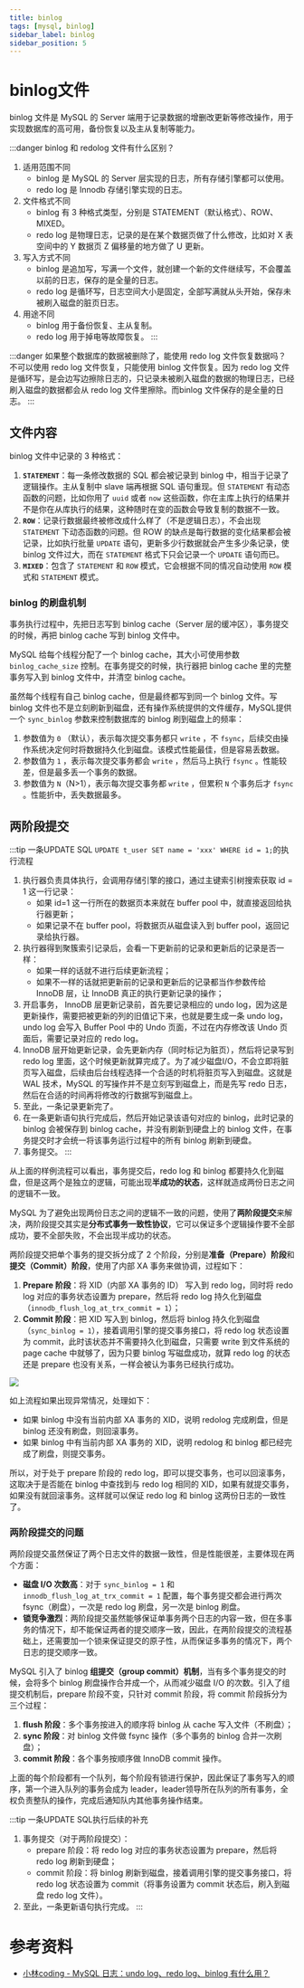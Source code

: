 ```yaml
---
title: binlog
tags: [mysql, binlog]
sidebar_label: binlog
sidebar_position: 5
---
```


# binlog文件

binlog 文件是 MySQL 的 Server 端用于记录数据的增删改更新等修改操作，用于实现数据库的高可用，备份恢复以及主从复制等能力。

:::danger binlog 和 redolog 文件有什么区别？
1. 适用范围不同
   * binlog 是 MySQL 的 Server 层实现的日志，所有存储引擎都可以使用。
   * redo log 是 Innodb 存储引擎实现的日志。
2. 文件格式不同
   * binlog 有 3 种格式类型，分别是 STATEMENT（默认格式）、ROW、 MIXED。
   * redo log 是物理日志，记录的是在某个数据页做了什么修改，比如对 X 表空间中的 Y 数据页 Z 偏移量的地方做了 U 更新。
3. 写入方式不同
   * binlog 是追加写，写满一个文件，就创建一个新的文件继续写，不会覆盖以前的日志，保存的是全量的日志。
   * redo log 是循环写，日志空间大小是固定，全部写满就从头开始，保存未被刷入磁盘的脏页日志。
4. 用途不同
   * binlog 用于备份恢复、主从复制。
   * redo log 用于掉电等故障恢复。
:::

:::danger 如果整个数据库的数据被删除了，能使用 redo log 文件恢复数据吗？
不可以使用 redo log 文件恢复，只能使用 binlog 文件恢复。因为 redo log 文件是循环写，是会边写边擦除日志的，只记录未被刷入磁盘的数据的物理日志，已经刷入磁盘的数据都会从 redo log 文件里擦除。而binlog 文件保存的是全量的日志。
:::

## 文件内容

binlog 文件中记录的 3 种格式：

1. **`STATEMENT`**：每一条修改数据的 SQL 都会被记录到 binlog 中，相当于记录了逻辑操作。主从复制中 slave 端再根据 SQL 语句重现。但 `STATEMENT` 有动态函数的问题，比如你用了 `uuid` 或者 `now` 这些函数，你在主库上执行的结果并不是你在从库执行的结果，这种随时在变的函数会导致复制的数据不一致。
2. **`ROW`**：记录行数据最终被修改成什么样了（不是逻辑日志），不会出现 `STATEMENT` 下动态函数的问题。但 ROW 的缺点是每行数据的变化结果都会被记录，比如执行批量 `UPDATE` 语句，更新多少行数据就会产生多少条记录，使 binlog 文件过大，而在 `STATEMENT` 格式下只会记录一个 `UPDATE` 语句而已。
3. **`MIXED`**：包含了 `STATEMENT` 和 `ROW` 模式，它会根据不同的情况自动使用 `ROW` 模式和 `STATEMENT` 模式。

### binlog 的刷盘机制

事务执行过程中，先把日志写到 binlog cache（Server 层的缓冲区），事务提交的时候，再把 binlog cache 写到 binlog 文件中。

MySQL 给每个线程分配了一个 binlog cache，其大小可使用参数 `binlog_cache_size` 控制。在事务提交的时候，执行器把 binlog cache 里的完整事务写入到 binlog 文件中，并清空 binlog cache。

虽然每个线程有自己 binlog cache，但是最终都写到同一个 binlog 文件。写 binlog 文件也不是立刻刷新到磁盘，还有操作系统提供的文件缓存，MySQL提供一个 `sync_binlog` 参数来控制数据库的 binlog 刷到磁盘上的频率：

1. 参数值为 `0` （默认），表示每次提交事务都只 `write` ，不 `fsync`，后续交由操作系统决定何时将数据持久化到磁盘。该模式性能最佳，但是容易丢数据。
2. 参数值为 `1` ，表示每次提交事务都会 `write` ，然后马上执行 `fsync` 。性能较差，但是最多丢一个事务的数据。
3. 参数值为 `N`（N>1），表示每次提交事务都 `write` ，但累积 `N` 个事务后才 `fsync` 。性能折中，丢失数据最多。

## 两阶段提交

:::tip 一条UPDATE SQL  `UPDATE t_user SET name = 'xxx' WHERE id = 1;`的执行流程
1. 执行器负责具体执行，会调用存储引擎的接口，通过主键索引树搜索获取 id = 1 这一行记录：
   * 如果 id=1 这一行所在的数据页本来就在 buffer pool 中，就直接返回给执行器更新；
   * 如果记录不在 buffer pool，将数据页从磁盘读入到 buffer pool，返回记录给执行器。
2. 执行器得到聚簇索引记录后，会看一下更新前的记录和更新后的记录是否一样：
   * 如果一样的话就不进行后续更新流程；
   * 如果不一样的话就把更新前的记录和更新后的记录都当作参数传给 InnoDB 层，让 InnoDB 真正的执行更新记录的操作；
3. 开启事务， InnoDB 层更新记录前，首先要记录相应的 undo log，因为这是更新操作，需要把被更新的列的旧值记下来，也就是要生成一条 undo log，undo log 会写入 Buffer Pool 中的 Undo 页面，不过在内存修改该 Undo 页面后，需要记录对应的 redo log。
4. InnoDB 层开始更新记录，会先更新内存（同时标记为脏页），然后将记录写到 redo log 里面，这个时候更新就算完成了。为了减少磁盘I/O，不会立即将脏页写入磁盘，后续由后台线程选择一个合适的时机将脏页写入到磁盘。这就是 WAL 技术，MySQL 的写操作并不是立刻写到磁盘上，而是先写 redo 日志，然后在合适的时间再将修改的行数据写到磁盘上。
5. 至此，一条记录更新完了。
6. 在一条更新语句执行完成后，然后开始记录该语句对应的 binlog，此时记录的 binlog 会被保存到 binlog cache，并没有刷新到硬盘上的 binlog 文件，在事务提交时才会统一将该事务运行过程中的所有 binlog 刷新到硬盘。
7. 事务提交。
:::

从上面的样例流程可以看出，事务提交后，redo log 和 binlog 都要持久化到磁盘，但是这两个是独立的逻辑，可能出现**半成功的状态**，这样就造成两份日志之间的逻辑不一致。

MySQL 为了避免出现两份日志之间的逻辑不一致的问题，使用了**两阶段提交**来解决，两阶段提交其实是**分布式事务一致性协议**，它可以保证多个逻辑操作要不全部成功，要不全部失败，不会出现半成功的状态。

两阶段提交把单个事务的提交拆分成了 2 个阶段，分别是**准备（Prepare）阶段**和**提交（Commit）阶段**，使用了内部 XA 事务来做协调，过程如下：

1. **Prepare 阶段**：将 XID（内部 XA 事务的 ID） 写入到 redo log，同时将 redo log 对应的事务状态设置为 prepare，然后将 redo log 持久化到磁盘（`innodb_flush_log_at_trx_commit = 1`）；
2. **Commit 阶段**：把 XID 写入到 binlog，然后将 binlog 持久化到磁盘（`sync_binlog = 1`），接着调用引擎的提交事务接口，将 redo log 状态设置为 commit，此时该状态并不需要持久化到磁盘，只需要 write 到文件系统的 page cache 中就够了，因为只要 binlog 写磁盘成功，就算 redo log 的状态还是 prepare 也没有关系，一样会被认为事务已经执行成功。

![](../../../static/images/database/mysql/mysql_two_phase_commit.webp)

如上流程如果出现异常情况，处理如下：

* 如果 binlog 中没有当前内部 XA 事务的 XID，说明 redolog 完成刷盘，但是 binlog 还没有刷盘，则回滚事务。
* 如果 binlog 中有当前内部 XA 事务的 XID，说明 redolog 和 binlog 都已经完成了刷盘，则提交事务。

所以，对于处于 prepare 阶段的 redo log，即可以提交事务，也可以回滚事务，这取决于是否能在 binlog 中查找到与 redo log 相同的 XID，如果有就提交事务，如果没有就回滚事务。这样就可以保证 redo log 和 binlog 这两份日志的一致性了。

### 两阶段提交的问题

两阶段提交虽然保证了两个日志文件的数据一致性，但是性能很差，主要体现在两个方面：

* **磁盘 I/O 次数高**：对于 `sync_binlog = 1` 和 `innodb_flush_log_at_trx_commit = 1` 配置，每个事务提交都会进行两次 fsync（刷盘），一次是 redo log 刷盘，另一次是 binlog 刷盘。
* **锁竞争激烈**：两阶段提交虽然能够保证单事务两个日志的内容一致，但在多事务的情况下，却不能保证两者的提交顺序一致，因此，在两阶段提交的流程基础上，还需要加一个锁来保证提交的原子性，从而保证多事务的情况下，两个日志的提交顺序一致。

MySQL 引入了 binlog **组提交（group commit）机制**，当有多个事务提交的时候，会将多个 binlog 刷盘操作合并成一个，从而减少磁盘 I/O 的次数。引入了组提交机制后，prepare 阶段不变，只针对 commit 阶段，将 commit 阶段拆分为三个过程：

1. **flush 阶段**：多个事务按进入的顺序将 binlog 从 cache 写入文件（不刷盘）；
2. **sync 阶段**：对 binlog 文件做 fsync 操作（多个事务的 binlog 合并一次刷盘）；
3. **commit 阶段**：各个事务按顺序做 InnoDB commit 操作。

上面的每个阶段都有一个队列，每个阶段有锁进行保护，因此保证了事务写入的顺序，第一个进入队列的事务会成为 leader，leader领导所在队列的所有事务，全权负责整队的操作，完成后通知队内其他事务操作结束。

:::tip 一条UPDATE SQL执行后续的补充
1. 事务提交（对于两阶段提交）：
   * prepare 阶段：将 redo log 对应的事务状态设置为 prepare，然后将 redo log 刷新到硬盘；
   * commit 阶段：将 binlog 刷新到磁盘，接着调用引擎的提交事务接口，将 redo log 状态设置为 commit（将事务设置为 commit 状态后，刷入到磁盘 redo log 文件）。
2. 至此，一条更新语句执行完成。
:::

# 参考资料

* [小林coding - MySQL 日志：undo log、redo log、binlog 有什么用？](https://xiaolincoding.com/mysql/log/how_update.html)